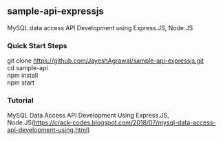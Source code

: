 ## sample-api-expressjs
MySQL data access API Development using Express.JS, Node.JS
### Quick Start Steps
git clone https://github.com/JayeshAgrawal/sample-api-expressjs.git \
cd sample-api \
npm install \
npm start

### Tutorial
MySQL Data Access API Development Using Express.JS, Node.JS(https://crack-codes.blogspot.com/2018/07/mysql-data-access-api-development-using.html)



